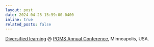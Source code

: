 ```yaml
---
layout: post
date: 2024-04-25 15:59:00-0400
inline: true
related_posts: false
---
```

<a href="https://xyz2023ca.github.io/publications/"> Diversified learning</a>   @ <a href="https://www.pinterest.com">POMS Annual Conference</a>, Minneapolis, USA.





